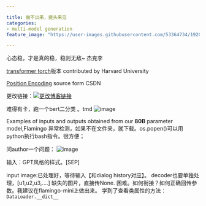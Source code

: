 ```yaml
---

title: 做不出来，提头来见
categories:
- multi-model generation
feature_image: "https://user-images.githubusercontent.com/53364734/192078882-190b1b14-a1ee-4590-ac1f-56ac81ffeb56.png"

---
```


心态稳，才是真的稳，稳则无敌~ 杰克李

[transformer torch](https://github.com/harvardnlp/annotated-transformer)版本 contributed by Harvard University
<!-- more -->


[Position Encoding](https://blog.csdn.net/qq_43613342/article/details/109675678#:~:text=Position%20Embedding%E6%9C%80%E5%85%88%E5%9C%A8%E3%80%8AAttention%20Is%20All%20You%20Need%E3%80%8B%E8%BF%99%E7%AF%87%E8%AE%BA%E6%96%87%E4%B8%AD%E6%8F%90%E5%87%BA%EF%BC%8CPosition,Embedding%E5%8A%A0%E5%9C%A8%E8%AF%8D%E5%90%91%E9%87%8F%E5%B1%82%E4%B9%8B%E5%90%8E%EF%BC%8C%E8%A1%A5%E5%85%85%E4%BD%8D%E7%BD%AE%E4%BF%A1%E6%81%AF%EF%BC%8C%E4%BE%8B%E5%A6%82%E4%B9%8B%E5%89%8D%E9%82%A3%E4%B8%AA%E4%BE%8B%E5%AD%90%E4%B8%AD%E6%88%91%E5%BE%97%E5%88%B0%E7%9A%84%E8%AF%8D%E5%90%91%E9%87%8F%E7%BC%96%E7%A0%81size%3Dtorch.Size%20%28%5B2%2C%204%2C%205%5D%29%2C%E7%8E%B0%E5%9C%A8%E6%88%91%E5%8A%A0%E5%85%A5%E4%BA%86%E4%BD%8D%E7%BD%AE%E7%BC%96%E7%A0%81%EF%BC%8C%E8%AE%BE%E7%BB%B4%E5%BA%A6%E4%B9%9F%E8%AE%BE%E4%B8%BA5%EF%BC%8C%E9%82%A3%E4%B9%88%E7%8E%B0%E5%9C%A8%E6%88%91%E4%BB%AC%E5%BE%97%E5%88%B0%E7%9A%84%E5%90%91%E9%87%8F%E5%B0%B1%E4%B8%BAtorch.Size%20%28%5B2%2C%204%2C%2010%5D%29%E3%80%82) source form CSDN


更改链接：[![更改博客链接](https://user-images.githubusercontent.com/53364734/192180297-c1654533-eb5f-4bf9-aa9f-ab830208a5e3.png)](https://github.com/lizeyujack/lizeyujack.github.io/edit/main/_posts/2022-10-21-26.md)

难得有卡，跑一个bert二分类 。tmd
![image](https://user-images.githubusercontent.com/53364734/197139976-a66ca316-fe54-4c00-84d2-16f681d6b60b.png)

Examples of inputs and outputs obtained from our **80B** parameter model,Flamingo
异常检测，如果不在文件夹，就下载。os.popen()可以用python执行bash指令。很方便；

问author一个问题：
![image](https://user-images.githubusercontent.com/53364734/197348256-41434abb-5bbf-413a-840c-75fd0b9c4fda.png)

输入：GPT风格的样式。[SEP]

input image:已处理好，等待输入【和dialog history对应】。
decoder也要单独处理，[u1,u2,u3,....]
缺失的图片，直接传None.
困难。如何衔接？如何正确回传参数。我建议在flamingo-mini上做出来。
学到了查看类属性的方法：`DataLoader.__dict__`

